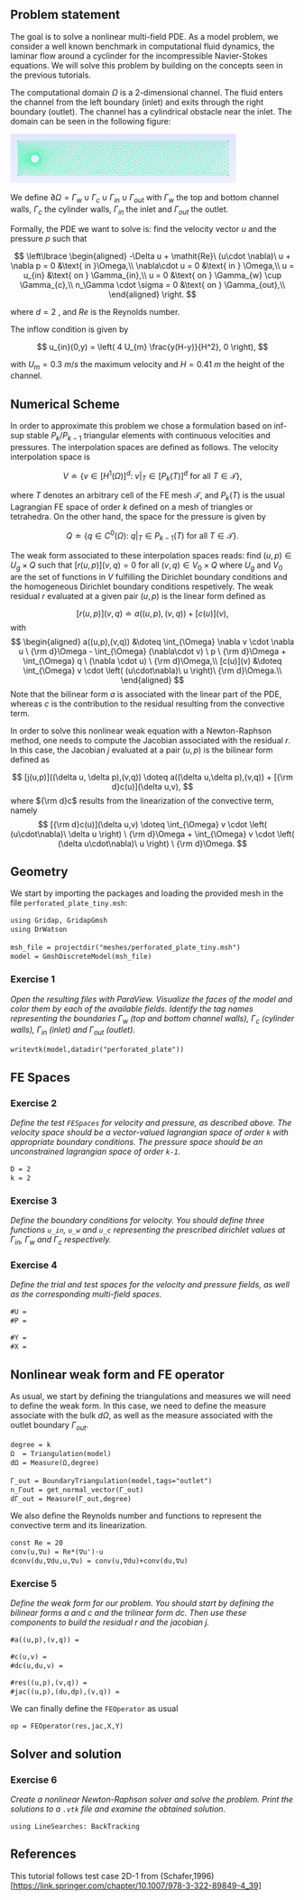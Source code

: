 <!--This file was generated, do not modify it.-->
## Problem statement

The goal is to solve a nonlinear multi-field PDE. As a model problem, we consider a well known benchmark in computational fluid dynamics, the laminar flow around a cyclinder for the incompressible Navier-Stokes equations. We will solve this problem by building on the concepts seen in the previous tutorials.

The computational domain $\Omega$ is a 2-dimensional channel. The fluid enters the channel from the left boundary (inlet) and exits through the right boundary (outlet). The channel has a cylindrical obstacle near the inlet. The domain can be seen in the following figure:
<div>
<img src="/assets/literate_figures/ins/perforated_plate.png" width="400"/>
</div>

We define $\partial \Omega = \Gamma_{w} \cup \Gamma_{c} \cup \Gamma_{in} \cup \Gamma_{out}$ with $\Gamma_{w}$ the top and bottom channel walls, $\Gamma_{c}$ the cylinder walls, $\Gamma_{in}$ the inlet and $\Gamma_{out}$ the outlet.

Formally, the PDE we want to solve is: find the velocity vector $u$ and the pressure $p$ such that

$$
\left\lbrace
\begin{aligned}
-\Delta u + \mathit{Re}\ (u\cdot \nabla)\ u + \nabla p = 0 &\text{ in }\Omega,\\
\nabla\cdot u = 0 &\text{ in } \Omega,\\
u = u_{in} &\text{ on } \Gamma_{in},\\
u = 0 &\text{ on } \Gamma_{w} \cup \Gamma_{c},\\
n_\Gamma \cdot \sigma = 0 &\text{ on } \Gamma_{out},\\
\end{aligned}
\right.
$$

where $d=2$ , and $\mathit{Re}$ is the Reynolds number.

The inflow condition is given by

$$
u_{in}(0,y) = \left( 4 U_{m} \frac{y(H-y)}{H^2}, 0 \right),
$$

with $U_{m}=0.3 \ m/s$ the maximum velocity and $H = 0.41 \ m$ the height of the channel.

## Numerical Scheme

In order to approximate this problem we chose a formulation based on inf-sup stable $P_{k}/P_{k-1}$ triangular elements with continuous velocities and pressures. The interpolation spaces are defined as follows. The velocity interpolation space is

$$
V \doteq \{ v \in [H^1(\Omega)]^d:\ v|_T\in [P_k(T)]^d \text{ for all } T\in\mathcal{T} \},
$$

where $T$ denotes an arbitrary cell of the FE mesh $\mathcal{T}$, and $P_k(T)$ is the usual Lagrangian FE space of order $k$ defined on a mesh of triangles or tetrahedra.
On the other hand, the space for the pressure is given by

$$
Q \doteq \{ q \in C^0(\Omega):\ q|_T\in P_{k-1}(T) \text{ for all } T\in\mathcal{T}\}.
$$

The weak form associated to these interpolation spaces reads: find $(u,p)\in U_g \times Q$ such that $[r(u,p)](v,q)=0$ for all $(v,q)\in V_0 \times Q$
where $U_g$ and $V_0$ are the set of functions in $V$ fulfilling the Dirichlet boundary conditions and the homogeneous Dirichlet boundary conditions respetively. The weak residual $r$ evaluated at a given pair $(u,p)$ is the linear form defined as

$$
[r(u,p)](v,q) \doteq a((u,p),(v,q))+ [c(u)](v),
$$
with
$$
\begin{aligned}
a((u,p),(v,q)) &\doteq \int_{\Omega} \nabla v \cdot \nabla u \ {\rm d}\Omega - \int_{\Omega} (\nabla\cdot v) \ p \ {\rm d}\Omega + \int_{\Omega} q \ (\nabla \cdot u) \ {\rm d}\Omega,\\
[c(u)](v) &\doteq \int_{\Omega} v 	\cdot \left( (u\cdot\nabla)\ u \right)\ {\rm d}\Omega.\\
\end{aligned}
$$
Note that the bilinear form $a$ is associated with the linear part of the PDE, whereas $c$ is the contribution to the residual resulting from the convective term.

In order to solve this nonlinear weak equation with a Newton-Raphson method, one needs to compute the Jacobian associated with the residual $r$. In this case, the Jacobian $j$ evaluated at a pair $(u,p)$ is the bilinear form defined as

$$
[j(u,p)]((\delta u, \delta p),(v,q)) \doteq a((\delta u,\delta p),(v,q))  + [{\rm d}c(u)](\delta u,v),
$$
where ${\rm d}c$ results from the linearization of the convective term, namely
$$
[{\rm d}c(u)](\delta u,v) \doteq \int_{\Omega} v \cdot \left( (u\cdot\nabla)\ \delta u \right) \ {\rm d}\Omega + \int_{\Omega} v \cdot \left( (\delta u\cdot\nabla)\ u \right)  \ {\rm d}\Omega.
$$

## Geometry

We start by importing the packages and loading the provided mesh in the file `perforated_plate_tiny.msh`:

````julia:ex1
using Gridap, GridapGmsh
using DrWatson

msh_file = projectdir("meshes/perforated_plate_tiny.msh")
model = GmshDiscreteModel(msh_file)
````

### Exercise 1

_Open the resulting files with ParaView. Visualize the faces of the model and color them by each of the available fields. Identify the tag names representing the boundaries $\Gamma_{w}$ (top and bottom channel walls), $\Gamma_{c}$ (cylinder walls), $\Gamma_{in}$ (inlet) and $\Gamma_{out}$ (outlet)._

````julia:ex2
writevtk(model,datadir("perforated_plate"))
````

## FE Spaces

### Exercise 2

_Define the test `FESpaces` for velocity and pressure, as described above. The velocity space should be a vector-valued lagrangian space of order `k` with appropriate boundary conditions. The pressure space should be an unconstrained lagrangian space of order `k-1`._

````julia:ex3
D = 2
k = 2
````

### Exercise 3
_Define the boundary conditions for velocity. You should define three functions `u_in`, `u_w` and `u_c` representing the prescribed dirichlet values at $\Gamma_{in}$, $\Gamma_w$ and $\Gamma_c$ respectively._

### Exercise 4
_Define the trial and test spaces for the velocity and pressure fields, as well as the corresponding multi-field spaces._

````julia:ex4
#U =
#P =
````

````julia:ex5
#Y =
#X =
````

## Nonlinear weak form and FE operator

As usual, we start by defining the triangulations and measures we will need to define the weak form. In this case, we need to define the measure associate with the bulk $d\Omega$, as well as the measure associated with the outlet boundary $\Gamma_{out}$.

````julia:ex6
degree = k
Ω  = Triangulation(model)
dΩ = Measure(Ω,degree)

Γ_out = BoundaryTriangulation(model,tags="outlet")
n_Γout = get_normal_vector(Γ_out)
dΓ_out = Measure(Γ_out,degree)
````

We also define the Reynolds number and functions to represent the convective term and its linearization.

````julia:ex7
const Re = 20
conv(u,∇u) = Re*(∇u')⋅u
dconv(du,∇du,u,∇u) = conv(u,∇du)+conv(du,∇u)
````

### Exercise 5
_Define the weak form for our problem. You should start by defining the bilinear forms $a$ and $c$ and the trilinear form $dc$. Then use these components to build the residual $r$ and the jacobian $j$._

````julia:ex8
#a((u,p),(v,q)) =
````

````julia:ex9
#c(u,v) =
#dc(u,du,v) =
````

````julia:ex10
#res((u,p),(v,q)) =
#jac((u,p),(du,dp),(v,q)) =
````

We can finally define the `FEOperator` as usual

````julia:ex11
op = FEOperator(res,jac,X,Y)
````

## Solver and solution

### Exercise 6

_Create a nonlinear Newton-Raphson solver and solve the problem. Print the solutions to a `.vtk` file and examine the obtained solution._

````julia:ex12
using LineSearches: BackTracking
````

## References

This tutorial follows test case 2D-1 from (Schafer,1996)[https://link.springer.com/chapter/10.1007/978-3-322-89849-4_39]

